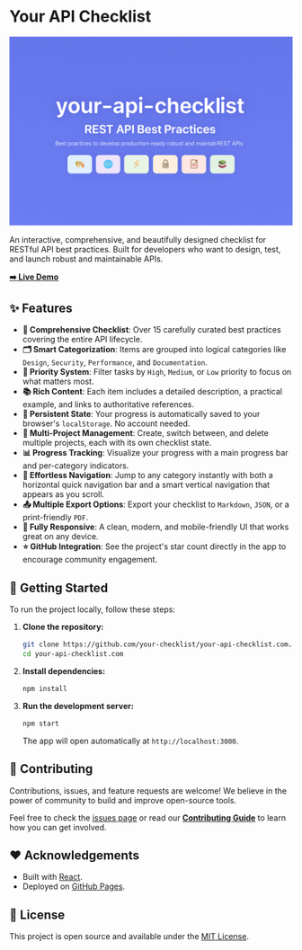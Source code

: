 # Your API Checklist

<p align="center">
  <img src=".github/assets/banner.png" alt="your-api-checklist banner" />
</p>

An interactive, comprehensive, and beautifully designed checklist for RESTful API best practices. Built for developers who want to design, test, and launch robust and maintainable APIs.

**[➡️ Live Demo](https://your-checklist.github.io/your-api-checklist.com/)**


## ✨ Features

- **📝 Comprehensive Checklist**: Over 15 carefully curated best practices covering the entire API lifecycle.
- **🗂️ Smart Categorization**: Items are grouped into logical categories like `Design`, `Security`, `Performance`, and `Documentation`.
- **🚀 Priority System**: Filter tasks by `High`, `Medium`, or `Low` priority to focus on what matters most.
- **📚 Rich Content**: Each item includes a detailed description, a practical example, and links to authoritative references.
- **💾 Persistent State**: Your progress is automatically saved to your browser's `localStorage`. No account needed.
- **📂 Multi-Project Management**: Create, switch between, and delete multiple projects, each with its own checklist state.
- **📊 Progress Tracking**: Visualize your progress with a main progress bar and per-category indicators.
- **🧭 Effortless Navigation**: Jump to any category instantly with both a horizontal quick navigation bar and a smart vertical navigation that appears as you scroll.
- **📤 Multiple Export Options**: Export your checklist to `Markdown`, `JSON`, or a print-friendly `PDF`.
- **📱 Fully Responsive**: A clean, modern, and mobile-friendly UI that works great on any device.
- **⭐ GitHub Integration**: See the project's star count directly in the app to encourage community engagement.

## 🚀 Getting Started

To run the project locally, follow these steps:

1.  **Clone the repository:**
    ```sh
    git clone https://github.com/your-checklist/your-api-checklist.com.git
    cd your-api-checklist.com
    ```

2.  **Install dependencies:**
    ```sh
    npm install
    ```

3.  **Run the development server:**
    ```sh
    npm start
    ```
    The app will open automatically at `http://localhost:3000`.

## 🤝 Contributing

Contributions, issues, and feature requests are welcome! We believe in the power of community to build and improve open-source tools.

Feel free to check the [issues page](https://github.com/your-checklist/your-api-checklist.com/issues) or read our [**Contributing Guide**](./CONTRIBUTING.md) to learn how you can get involved.

## ❤️ Acknowledgements

- Built with [React](https://reactjs.org/).
- Deployed on [GitHub Pages](https://pages.github.com/).

## 📄 License

This project is open source and available under the [MIT License](./LICENSE).
